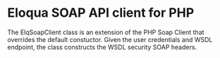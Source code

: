 Eloqua SOAP API client for PHP
===============================

The ElqSoapClient class is an extension of the PHP Soap Client that overrides the default constuctor.
Given the user credentials and WSDL endpoint, the class constructs the WSDL security SOAP headers.